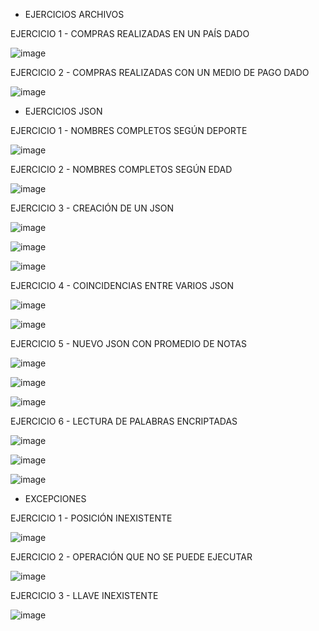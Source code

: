 - EJERCICIOS ARCHIVOS

EJERCICIO 1 - COMPRAS REALIZADAS EN UN PAÍS DADO

![image](https://github.com/user-attachments/assets/208cfed5-ee12-4389-b4dd-156d33de6235)

EJERCICIO 2 - COMPRAS REALIZADAS CON UN MEDIO DE PAGO DADO

![image](https://github.com/user-attachments/assets/15974e61-8ff2-442e-a89d-d80f8ae058fd)

- EJERCICIOS JSON

EJERCICIO 1 - NOMBRES COMPLETOS SEGÚN DEPORTE

![image](https://github.com/user-attachments/assets/f3c51b32-4a12-4765-b2c9-f389d158d237)

EJERCICIO 2 - NOMBRES COMPLETOS SEGÚN EDAD

![image](https://github.com/user-attachments/assets/b3da972c-2f66-4ef8-a0e4-4e4221a0fe65)

EJERCICIO 3 - CREACIÓN DE UN JSON

![image](https://github.com/user-attachments/assets/c673613d-05fc-48b8-b166-df0b2b738a17)

![image](https://github.com/user-attachments/assets/7d744119-75a2-41f8-94b8-32eac63b0b87)

![image](https://github.com/user-attachments/assets/9407f76a-efd0-4fb9-9438-0e56c30ac266)

EJERCICIO 4 - COINCIDENCIAS ENTRE VARIOS JSON

![image](https://github.com/user-attachments/assets/4c62ae46-3643-49bd-bf56-f40cd57f390d)

![image](https://github.com/user-attachments/assets/c4f979fd-4938-44f3-a200-7d85fbb95c98)

EJERCICIO 5 - NUEVO JSON CON PROMEDIO DE NOTAS

![image](https://github.com/user-attachments/assets/acb6fc72-c01b-4ea4-bd37-c76cd342dbef)

![image](https://github.com/user-attachments/assets/1d5d1e11-94cf-40b6-89a7-010c60281aac)

![image](https://github.com/user-attachments/assets/f38ec87c-acff-44e7-80e8-1674753f61fe)

EJERCICIO 6 - LECTURA DE PALABRAS ENCRIPTADAS

![image](https://github.com/user-attachments/assets/228763a6-c4e3-4d90-863e-444cee535fc6)

![image](https://github.com/user-attachments/assets/c099d632-8c2e-4e7d-8191-16ceb0362fda)

![image](https://github.com/user-attachments/assets/07f04045-3ad3-497c-8d07-90f553bd3afc)

- EXCEPCIONES

EJERCICIO 1 - POSICIÓN INEXISTENTE

![image](https://github.com/user-attachments/assets/dc0b9c8d-f597-42df-85fb-c50429938dff)

EJERCICIO 2 - OPERACIÓN QUE NO SE PUEDE EJECUTAR

![image](https://github.com/user-attachments/assets/a3e3ce12-e3a7-4728-80b8-f6ebb9c71dd0)

EJERCICIO 3 - LLAVE INEXISTENTE

![image](https://github.com/user-attachments/assets/0fff1e4d-d9ff-40c0-854c-07413b80a976)



